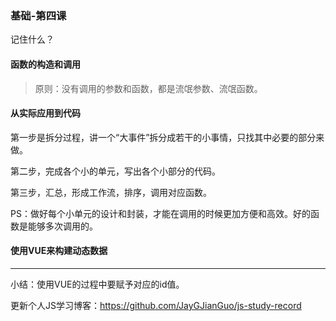 ### 基础-第四课

记住什么？

#### 函数的构造和调用

> 原则：没有调用的参数和函数，都是流氓参数、流氓函数。

#### 从实际应用到代码

第一步是拆分过程，讲一个“大事件”拆分成若干的小事情，只找其中必要的部分来做。

第二步，完成各个小的单元，写出各个小部分的代码。

第三步，汇总，形成工作流，排序，调用对应函数。

PS：做好每个小单元的设计和封装，才能在调用的时候更加方便和高效。好的函数是能够多次调用的。

#### 使用VUE来构建动态数据

------

小结：使用VUE的过程中要赋予对应的id值。

更新个人JS学习博客：https://github.com/JayGJianGuo/js-study-record
